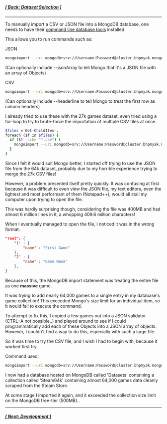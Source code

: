 
##### [[ Back: Dataset Selection ]](1-DatasetSelection.md)

<hr>

To manually import a CSV or JSON file into a MongoDB database, one needs to have their [command line database tools](https://www.mongodb.com/try/download/database-tools) installed. 

This allows you to run commands such as:

JSON
```bash
mongoimport --uri mongodb+srv://Username:Password@cluster.bhpmyak.mongodb.net/Steam --collection DB --type json --file .\steam_data.json
```
(Can optionally include --jsonArray to tell Mongo that it's a JSON file with an array of Objects)

CSV
```bash
mongoimport --uri mongodb+srv://Username:Password@cluster.bhpmyak.mongodb.net/Steam --collection DB --type csv --file .\steam_data.csv
```
(Can optionally include --headerline to tell Mongo to treat the first row as column headers)

I already tried to use these with the 27k games dataset, even tried using a for-loop to try to brute-force the importation of multiple CSV files at once.

```bash
$files = Get-ChildItem .
foreach ($f in $files) {
  if ($f -Like "*.csv") {
    mongoimport --uri mongodb+srv://Username:Password@cluster.bhpmyak.mongodb.net/Datasets -c Steam27k --type csv --file $f --headerline
  }
}
```

Since I felt it would suit Mongo better, I started off trying to use the JSON file from the 64k dataset,  probably due to my horrible experience trying to merge the 27k CSV files!

However, a problem presented itself pretty quickly. It was confusing at first because it was difficult to even view the JSON file, my text editors, even the lightest and most performant of them (Notepad++), would all stall my computer upon trying to open the file.

This was hardly surprising though, considering the file was 400MB and had almost 6 million lines in it, a whopping 409.6 million characters!

When I eventually managed to open the file, I noticed it was in the wrong format:

```json
"root": {
	"1" : {
		"name" : "First Game"
	},
	"2" : {
		"name" : "Game Name"
	},
}
```

Because of this, the MongoDB import statement was treating the entire file as one **massive** game.

It was trying to add nearly 64,000 games to a single entry in my database's game collection! This exceeded Mongo's size limit for an individual item, so it would fail to execute the command.

To attempt to fix this, I copied a few games out into a JSON validator (CTRL+A not possible..) and played around to see if I could programmatically add each of these Objects into a JSON array of objects. However, I couldn't find a way to do this, especially with such a large file.

So it was time to try the CSV file, and I wish I had to begin with, because it worked first try.

Command used:
```bash
mongoimport --uri mongodb+srv://Username:Password@cluster.bhpmyak.mongodb.net/Datasets --collection Steam64k --type csv --file .\games.csv
```

I now had a database hosted on MongoDB called 'Datasets' containing a collection called 'Steam64k' containing almost 64,000 games data cleanly scraped from the Steam Store.

At some stage I imported it again, and it exceeded the collection size limit on the MongoDB free-tier (500MB)..

<hr>

##### [[ Next: Development ]](3-Development.md)
